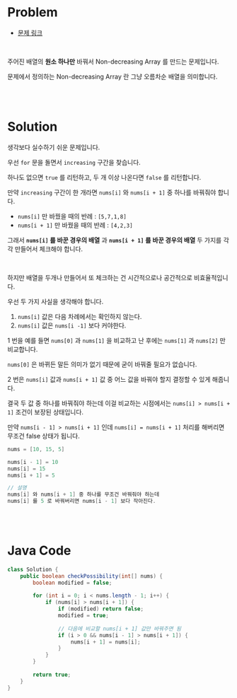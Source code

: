 # Problem

- [문제 링크](https://leetcode.com/problems/non-decreasing-array/)

<br>

주어진 배열의 **원소 하나만** 바꿔서 Non-decreasing Array 를 만드는 문제입니다.

문제에서 정의하는 Non-decreasing Array 란 그냥 오름차순 배열을 의미합니다.

<br><br>

# Solution

생각보다 실수하기 쉬운 문제입니다.

우선 `for` 문을 돌면서 `increasing` 구간을 찾습니다.

하나도 없으면 `true` 를 리턴하고, 두 개 이상 나온다면 `false` 를 리턴합니다.

만약 `increasing` 구간이 한 개라면 `nums[i]` 와 `nums[i + 1]` 중 하나를 바꿔줘야 합니다.

- `nums[i]` 만 바꿨을 때의 반례 : `[5,7,1,8]`
- `nums[i + 1]` 만 바꿨을 때의 반례 : `[4,2,3]`

그래서 **`nums[i]` 를 바꾼 경우의 배열** 과 **`nums[i + 1]` 를 바꾼 경우의 배열** 두 가지를 각각 만들어서 체크해야 합니다.

<br>

하지만 배열을 두개나 만들어서 또 체크하는 건 시간적으로나 공간적으로 비효율적입니다.

우선 두 가지 사실을 생각해야 합니다.

1. `nums[i]` 값은 다음 차례에서는 확인하지 않는다. 
2. `nums[i]` 값은 `nums[i -1]` 보다 커야한다.

1 번을 예를 들면 `nums[0]` 과 `nums[1]` 을 비교하고 난 후에는 `nums[1]` 과 `nums[2]` 만 비교합니다.

`nums[0]` 은 바뀌든 말든 의미가 없기 때문에 굳이 바꿔줄 필요가 없습니다.

2 번은 `nums[i]` 값과 `nums[i + 1]` 값 중 어느 값을 바꿔야 할지 결정할 수 있게 해줍니다.

결국 두 값 중 하나를 바꿔줘야 하는데 이걸 비교하는 시점에서는 `nums[i] > nums[i + 1]` 조건이 보장된 상태입니다.

만약 `nums[i - 1] > nums[i + 1]` 인데 `nums[i] = nums[i + 1]` 처리를 해버리면 무조건 false 상태가 됩니다.

```java
nums = [10, 15, 5]

nums[i - 1] = 10
nums[i] = 15
nums[i + 1] = 5

// 설명
nums[i] 와 nums[i + 1] 중 하나를 무조건 바꿔줘야 하는데
nums[i] 를 5 로 바꿔버리면 nums[i - 1] 보다 작아진다.
```

<br><br>

# Java Code

```java
class Solution {
    public boolean checkPossibility(int[] nums) {
        boolean modified = false;
        
        for (int i = 0; i < nums.length - 1; i++) {
            if (nums[i] > nums[i + 1]) {
                if (modified) return false;
                modified = true;
                
                // 다음에 비교할 nums[i + 1] 값만 바꿔주면 됨
                if (i > 0 && nums[i - 1] > nums[i + 1]) {
                    nums[i + 1] = nums[i];
                }
            }
        }
        
        return true;
    }
}
```
